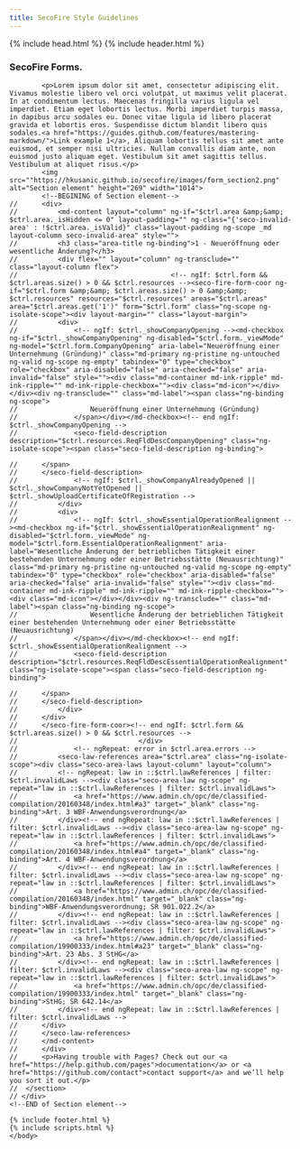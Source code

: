 ```yaml
---
title: SecoFire Style Guidelines
---
```

<html>
  {% include head.html %}
  <body>
	{% include header.html %}
	<div id="main_content_wrap" class="outer">
		<section id="main_content" class="inner">
			<h3>
				<a id="welcome-to-github-pages" class="anchor" href="#welcome-to-github-pages" aria-hidden="true">
					<span aria-hidden="true" class="octicon octicon-link"></span>
				</a>
				SecoFire Forms.
			</h3>
			
			<p>Lorem ipsum dolor sit amet, consectetur adipiscing elit. Vivamus molestie libero vel orci volutpat, ut maximus velit placerat. In at condimentum lectus. Maecenas fringilla varius ligula vel imperdiet. Etiam eget lobortis lectus. Morbi imperdiet turpis massa, in dapibus arcu sodales eu. Donec vitae ligula id libero placerat gravida et lobortis eros. Suspendisse dictum blandit libero quis sodales.<a href="https://guides.github.com/features/mastering-markdown/">Link example 1</a>, Aliquam lobortis tellus sit amet ante euismod, et semper nisi ultricies. Nullam convallis diam ante, non euismod justo aliquam eget. Vestibulum sit amet sagittis tellus. Vestibulum at aliquet risus.</p>
			<img src=""https://hkusanic.github.io/secofire/images/form_section2.png" alt="Section element" height="269" width="1014">
			<!--BEGINING of Section element-->
	// 		<div>
	// 			<md-content layout="column" ng-if="$ctrl.area &amp;&amp; $ctrl.area._isHidden <= 0" layout-padding="" ng-class="{'seco-invalid-area' : !$ctrl.area._isValid}" class="layout-padding ng-scope _md layout-column seco-invalid-area" style="">
	// 			<h3 class="area-title ng-binding">1 - Neueröffnung oder wesentliche Änderung?</h3>
	// 			<div flex="" layout="column" ng-transclude="" class="layout-column flex">
	// 										<!-- ngIf: $ctrl.form && $ctrl.areas.size() > 0 && $ctrl.resources --><seco-fire-form-coor ng-if="$ctrl.form &amp;&amp; $ctrl.areas.size() > 0 &amp;&amp; $ctrl.resources" resources="$ctrl.resources" areas="$ctrl.areas" area="$ctrl.areas.get('1')" form="$ctrl.form" class="ng-scope ng-isolate-scope"><div layout-margin="" class="layout-margin">
	// 			<div>
	// 				<!-- ngIf: $ctrl._showCompanyOpening --><md-checkbox ng-if="$ctrl._showCompanyOpening" ng-disabled="$ctrl.form._viewMode" ng-model="$ctrl.form.CompanyOpening" aria-label="Neueröffnung einer Unternehmung (Gründung)" class="md-primary ng-pristine ng-untouched ng-valid ng-scope ng-empty" tabindex="0" type="checkbox" role="checkbox" aria-disabled="false" aria-checked="false" aria-invalid="false" style=""><div class="md-container md-ink-ripple" md-ink-ripple="" md-ink-ripple-checkbox=""><div class="md-icon"></div></div><div ng-transclude="" class="md-label"><span class="ng-binding ng-scope">
	// 					Neueröffnung einer Unternehmung (Gründung)
	// 				</span></div></md-checkbox><!-- end ngIf: $ctrl._showCompanyOpening -->
	// 				<seco-field-description description="$ctrl.resources.ReqFldDescCompanyOpening" class="ng-isolate-scope"><span class="seco-field-description ng-binding">
				
	// 		</span>
	// 		</seco-field-description>
	// 				<!-- ngIf: $ctrl._showCompanyAlreadyOpened || $ctrl._showCompanyNotYetOpened || $ctrl._showUploadCertificateOfRegistration -->
	// 			</div>
	// 			<div>
	// 				<!-- ngIf: $ctrl._showEssentialOperationRealignment --><md-checkbox ng-if="$ctrl._showEssentialOperationRealignment" ng-disabled="$ctrl.form._viewMode" ng-model="$ctrl.form.EssentialOperationRealignment" aria-label="Wesentliche Änderung der betrieblichen Tätigkeit einer bestehenden Unternehmung oder einer Betriebsstätte (Neuausrichtung)" class="md-primary ng-pristine ng-untouched ng-valid ng-scope ng-empty" tabindex="0" type="checkbox" role="checkbox" aria-disabled="false" aria-checked="false" aria-invalid="false" style=""><div class="md-container md-ink-ripple" md-ink-ripple="" md-ink-ripple-checkbox=""><div class="md-icon"></div></div><div ng-transclude="" class="md-label"><span class="ng-binding ng-scope">
	// 					Wesentliche Änderung der betrieblichen Tätigkeit einer bestehenden Unternehmung oder einer Betriebsstätte (Neuausrichtung)
	// 				</span></div></md-checkbox><!-- end ngIf: $ctrl._showEssentialOperationRealignment -->
	// 				<seco-field-description description="$ctrl.resources.ReqFldDescEssentialOperationRealignment" class="ng-isolate-scope"><span class="seco-field-description ng-binding">
				
	// 		</span>
	// 		</seco-field-description>
	// 			</div>
	// 		</div>
	// 		</seco-fire-form-coor><!-- end ngIf: $ctrl.form && $ctrl.areas.size() > 0 && $ctrl.resources -->
	// 								</div>
	// 				<!-- ngRepeat: error in $ctrl.area.errors -->
	// 			<seco-law-references area="$ctrl.area" class="ng-isolate-scope"><div class="seco-area-laws layout-column" layout="column">
	// 			<!-- ngRepeat: law in ::$ctrl.lawReferences | filter: $ctrl.invalidLaws --><div class="seco-area-law ng-scope" ng-repeat="law in ::$ctrl.lawReferences | filter: $ctrl.invalidLaws">
	// 				<a href="https://www.admin.ch/opc/de/classified-compilation/20160348/index.html#a3" target="_blank" class="ng-binding">Art. 3 WBF-Anwendungsverordnung</a>
	// 			</div><!-- end ngRepeat: law in ::$ctrl.lawReferences | filter: $ctrl.invalidLaws --><div class="seco-area-law ng-scope" ng-repeat="law in ::$ctrl.lawReferences | filter: $ctrl.invalidLaws">
	// 				<a href="https://www.admin.ch/opc/de/classified-compilation/20160348/index.html#a4" target="_blank" class="ng-binding">Art. 4 WBF-Anwendungsverordnung</a>
	// 			</div><!-- end ngRepeat: law in ::$ctrl.lawReferences | filter: $ctrl.invalidLaws --><div class="seco-area-law ng-scope" ng-repeat="law in ::$ctrl.lawReferences | filter: $ctrl.invalidLaws">
	// 				<a href="https://www.admin.ch/opc/de/classified-compilation/20160348/index.html" target="_blank" class="ng-binding">WBF-Anwendungsverordnung; SR 901.022.2</a>
	// 			</div><!-- end ngRepeat: law in ::$ctrl.lawReferences | filter: $ctrl.invalidLaws --><div class="seco-area-law ng-scope" ng-repeat="law in ::$ctrl.lawReferences | filter: $ctrl.invalidLaws">
	// 				<a href="https://www.admin.ch/opc/de/classified-compilation/19900333/index.html#a23" target="_blank" class="ng-binding">Art. 23 Abs. 3 StHG</a>
	// 			</div><!-- end ngRepeat: law in ::$ctrl.lawReferences | filter: $ctrl.invalidLaws --><div class="seco-area-law ng-scope" ng-repeat="law in ::$ctrl.lawReferences | filter: $ctrl.invalidLaws">
	// 				<a href="https://www.admin.ch/opc/de/classified-compilation/19900333/index.html" target="_blank" class="ng-binding">StHG; SR 642.14</a>
	// 			</div><!-- end ngRepeat: law in ::$ctrl.lawReferences | filter: $ctrl.invalidLaws -->
	// 		</div>
	// 		</seco-law-references>
	// 		</md-content>
	// 		</div>
	// 		<p>Having trouble with Pages? Check out our <a href="https://help.github.com/pages">documentation</a> or <a href="https://github.com/contact">contact support</a> and we’ll help you sort it out.</p>
	// 	</section>
	// </div>
	<!--END of Section element-->
	
	{% include footer.html %}
	{% include scripts.html %}
	</body>
</html>
